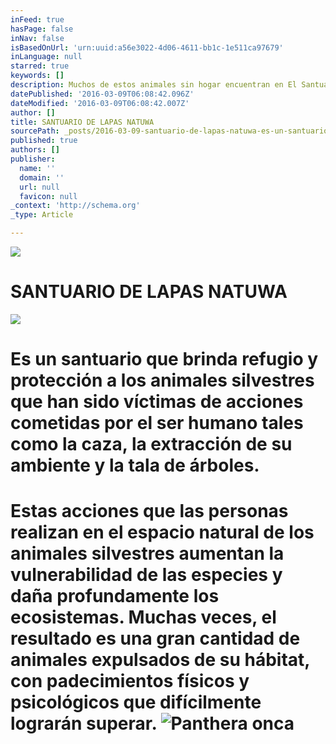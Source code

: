 ```yaml
---
inFeed: true
hasPage: false
inNav: false
isBasedOnUrl: 'urn:uuid:a56e3022-4d06-4611-bb1c-1e511ca97679'
inLanguage: null
starred: true
keywords: []
description: Muchos de estos animales sin hogar encuentran en El Santuario de Lapas la atención necesaria para poder existir en cautiverio con dignidad o encontrar la posibilidad de regresar a sus ambientes naturales.
datePublished: '2016-03-09T06:08:42.096Z'
dateModified: '2016-03-09T06:08:42.007Z'
author: []
title: SANTUARIO DE LAPAS NATUWA
sourcePath: _posts/2016-03-09-santuario-de-lapas-natuwa-es-un-santuario-de-lapas-que-brin.md
published: true
authors: []
publisher:
  name: ''
  domain: ''
  url: null
  favicon: null
_context: 'http://schema.org'
_type: Article

---
```

![](https://the-grid-user-content.s3-us-west-2.amazonaws.com/42034045-cd6b-465f-bae3-c7642e70607b.png)

# SANTUARIO DE LAPAS NATUWA
![](https://s3-us-west-2.amazonaws.com/the-grid-img/p/273316a4fee985ec9fd7119c5ba5dc2caa964679.jpg)

# Es un santuario que brinda refugio y protección a los animales silvestres que han sido víctimas de acciones cometidas por el ser humano tales como la caza, la extracción de su ambiente y la tala de árboles. 

# Estas acciones que las personas realizan en el espacio natural de los animales silvestres aumentan la vulnerabilidad de las especies y daña profundamente los ecosistemas. Muchas veces, el resultado es una gran cantidad de animales expulsados de su hábitat, con padecimientos físicos y psicológicos que difícilmente lograrán superar. ![Panthera onca](https://s3-us-west-2.amazonaws.com/the-grid-img/p/35fdd8ae7c7d41e487c7cc6653e33cfef9497ba3.png)